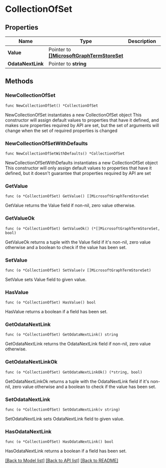 # CollectionOfSet

## Properties

Name | Type | Description | Notes
------------ | ------------- | ------------- | -------------
**Value** | Pointer to [**[]MicrosoftGraphTermStoreSet**](MicrosoftGraphTermStoreSet.md) |  | [optional] 
**OdataNextLink** | Pointer to **string** |  | [optional] 

## Methods

### NewCollectionOfSet

`func NewCollectionOfSet() *CollectionOfSet`

NewCollectionOfSet instantiates a new CollectionOfSet object
This constructor will assign default values to properties that have it defined,
and makes sure properties required by API are set, but the set of arguments
will change when the set of required properties is changed

### NewCollectionOfSetWithDefaults

`func NewCollectionOfSetWithDefaults() *CollectionOfSet`

NewCollectionOfSetWithDefaults instantiates a new CollectionOfSet object
This constructor will only assign default values to properties that have it defined,
but it doesn't guarantee that properties required by API are set

### GetValue

`func (o *CollectionOfSet) GetValue() []MicrosoftGraphTermStoreSet`

GetValue returns the Value field if non-nil, zero value otherwise.

### GetValueOk

`func (o *CollectionOfSet) GetValueOk() (*[]MicrosoftGraphTermStoreSet, bool)`

GetValueOk returns a tuple with the Value field if it's non-nil, zero value otherwise
and a boolean to check if the value has been set.

### SetValue

`func (o *CollectionOfSet) SetValue(v []MicrosoftGraphTermStoreSet)`

SetValue sets Value field to given value.

### HasValue

`func (o *CollectionOfSet) HasValue() bool`

HasValue returns a boolean if a field has been set.

### GetOdataNextLink

`func (o *CollectionOfSet) GetOdataNextLink() string`

GetOdataNextLink returns the OdataNextLink field if non-nil, zero value otherwise.

### GetOdataNextLinkOk

`func (o *CollectionOfSet) GetOdataNextLinkOk() (*string, bool)`

GetOdataNextLinkOk returns a tuple with the OdataNextLink field if it's non-nil, zero value otherwise
and a boolean to check if the value has been set.

### SetOdataNextLink

`func (o *CollectionOfSet) SetOdataNextLink(v string)`

SetOdataNextLink sets OdataNextLink field to given value.

### HasOdataNextLink

`func (o *CollectionOfSet) HasOdataNextLink() bool`

HasOdataNextLink returns a boolean if a field has been set.


[[Back to Model list]](../README.md#documentation-for-models) [[Back to API list]](../README.md#documentation-for-api-endpoints) [[Back to README]](../README.md)


